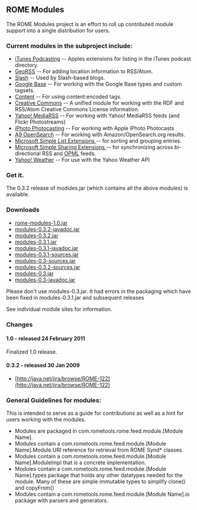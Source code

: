 ## ROME Modules

The ROME Modules project is an effort to roll up contributed module
support into a single distribution for users.

### Current modules in the subproject include:

-   [iTunes Podcasting](./ITunesPodcasting.html) -- Apples
    extensions for listing in the iTunes podcast directory.
-   [GeoRSS](./GeoRSS.html) -- For adding location information
    to RSS/Atom.
-   [Slash](./Slash.html) -- Used by Slash-based blogs.
-   [Google Base](./GoogleBase.html) -- For working with the
    Google Base types and custom tagsets.
-   [Content](./Content.html) -- For using content:encoded
    tags.
-   [Creative Commons](./CreativeCommons.html) -- A unified
    module for working with the RDF and RSS/Atom Creative Commons
    License information.
-   [Yahoo! MediaRSS](./MediaRSS.html) -- For working with Yahoo!
    MediaRSS feeds (and Flickr Photostreams)
-   [iPhoto Photocasting](./IPhotoPhotocasting.html) -- For
    working with Apple iPhoto Photocasts
-   [A9 OpenSearch](./A9OpenSearch.html) -- For working with
    Amazon/OpenSearch.org results.
-   [Microsoft Simple List Extensions
   ](./MicrosoftSimpleListExtensions.html) -- for sorting and
    grouping entries.
-   [Microsoft Simple Sharing Extensions
   ](./MicrosoftSimpleSharingExtensions.html) -- for
    synchronizing across bi-directional RSS and [OPML](./index.html)
    feeds.
-   [Yahoo! Weather](./Weather.html) -- For use with the Yahoo Weather
    API

### Get it.

The 0.3.2 release of modules.jar (which contains all the above modules)
is available.

### Downloads

-   [rome-modules-1.0.jar](rome-modules-1.0.jar)
-   [modules-0.3.2-javadoc.jar](modules-0.3.2-javadoc.jar)
-   [modules-0.3.2.jar](modules-0.3.2.jar)
-   [modules-0.3.1.jar](modules-0.3.1.jar)
-   [modules-0.3.1-javadoc.jar](modules-0.3.1-javadoc.jar)
-   [modules-0.3.1-sources.jar](modules-0.3.1-sources.jar)
-   [modules-0.3-sources.jar](modules-0.3-sources.jar)
-   [modules-0.3.2-sources.jar](modules-0.3.2-sources.jar)
-   [modules-0.3.jar](modules-0.3.jar)
-   [modules-0.3-javadoc.jar](modules-0.3-javadoc.jar)

Please don't use modules-0.3.jar. It had errors in the packaging which
have been fixed in modules-0.3.1.jar and subsequent releases

See individual module sites for information.

### Changes

#### 1.0 - released 24 February 2011

Finalized 1.0 release.

#### 0.3.2 - released 30 Jan 2009

-   [http://java.net/jira/browse/ROME-122](http://java.net/jira/browse/ROME-122)

### General Guidelines for modules:

This is intended to serve as a guide for contributions as well as a hint
for users working with the modules.

-   Modules are packaged in com.rometools.rome.feed.module.\[Module
    Name\].
-   Modules contain a com.rometools.rome.feed.module.\[Module
    Name\].Module.URI reference for retrieval from ROME Synd\* classes.
-   Modules contain a com.rometools.rome.feed.module.\[Module
    Name\].ModuleImpl that is a concrete implementation.
-   Modules contain a com.rometools.rome.feed.module.\[Module
    Name\].types package that holds any other datatypes needed for the
    module. Many of these are simple immutable types to simplify clone()
    and copyFrom()
-   Modules contain a com.rometools.rome.feed.module.\[Module Name\].io
    package with parsers and generators.
